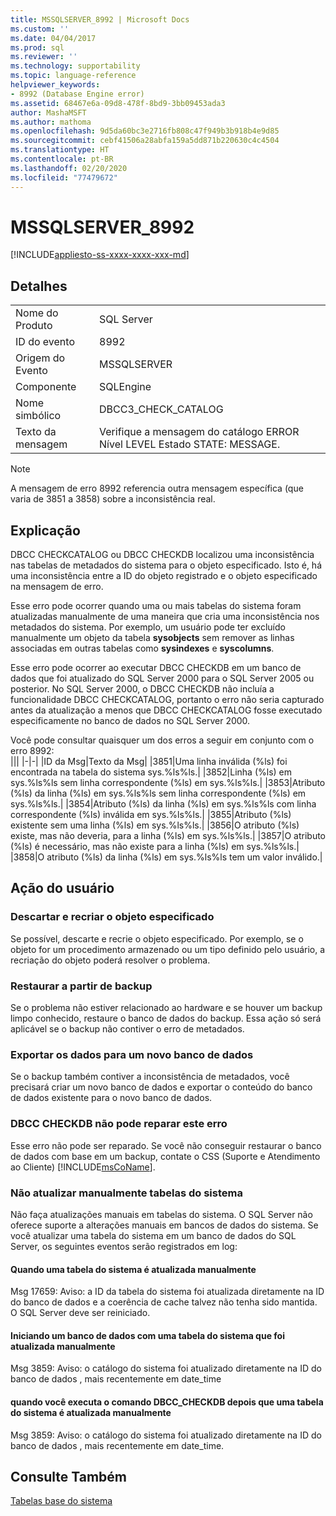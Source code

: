 ```yaml
---
title: MSSQLSERVER_8992 | Microsoft Docs
ms.custom: ''
ms.date: 04/04/2017
ms.prod: sql
ms.reviewer: ''
ms.technology: supportability
ms.topic: language-reference
helpviewer_keywords:
- 8992 (Database Engine error)
ms.assetid: 68467e6a-09d8-478f-8bd9-3bb09453ada3
author: MashaMSFT
ms.author: mathoma
ms.openlocfilehash: 9d5da60bc3e2716fb808c47f949b3b918b4e9d85
ms.sourcegitcommit: cebf41506a28abfa159a5dd871b220630c4c4504
ms.translationtype: HT
ms.contentlocale: pt-BR
ms.lasthandoff: 02/20/2020
ms.locfileid: "77479672"
---
```

# <a name="mssqlserver_8992"></a>MSSQLSERVER_8992
[!INCLUDE[appliesto-ss-xxxx-xxxx-xxx-md](../../includes/appliesto-ss-xxxx-xxxx-xxx-md.md)]
  
## <a name="details"></a>Detalhes  
  
|||  
|-|-|  
|Nome do Produto|SQL Server|  
|ID do evento|8992|  
|Origem do Evento|MSSQLSERVER|  
|Componente|SQLEngine|  
|Nome simbólico|DBCC3_CHECK_CATALOG|  
|Texto da mensagem|Verifique a mensagem do catálogo ERROR Nível LEVEL Estado STATE: MESSAGE.|  

> [!NOTE]
> A mensagem de erro 8992 referencia outra mensagem específica (que varia de 3851 a 3858) sobre a inconsistência real.

## <a name="explanation"></a>Explicação  
DBCC CHECKCATALOG ou DBCC CHECKDB localizou uma inconsistência nas tabelas de metadados do sistema para o objeto especificado. Isto é, há uma inconsistência entre a ID do objeto registrado e o objeto especificado na mensagem de erro.  
  
Esse erro pode ocorrer quando uma ou mais tabelas do sistema foram atualizadas manualmente de uma maneira que cria uma inconsistência nos metadados do sistema. Por exemplo, um usuário pode ter excluído manualmente um objeto da tabela **sysobjects** sem remover as linhas associadas em outras tabelas como **sysindexes** e **syscolumns**.  
  
Esse erro pode ocorrer ao executar DBCC CHECKDB em um banco de dados que foi atualizado do SQL Server 2000 para o SQL Server 2005 ou posterior. No SQL Server 2000, o DBCC CHECKDB não incluía a funcionalidade DBCC CHECKCATALOG, portanto o erro não seria capturado antes da atualização a menos que DBCC CHECKCATALOG fosse executado especificamente no banco de dados no SQL Server 2000.  
  
Você pode consultar quaisquer um dos erros a seguir em conjunto com o erro 8992:  
|||
|-|-| 
|ID da Msg|Texto da Msg|
|3851|Uma linha inválida (%ls) foi encontrada na tabela do sistema sys.%ls%ls.|
|3852|Linha (%ls) em sys.%ls%ls sem linha correspondente (%ls) em sys.%ls%ls.|
|3853|Atributo (%ls) da linha (%ls) em sys.%ls%ls sem linha correspondente (%ls) em sys.%ls%ls.|
|3854|Atributo (%ls) da linha (%ls) em sys.%ls%ls com linha correspondente (%ls) inválida em sys.%ls%ls.|
|3855|Atributo (%ls) existente sem uma linha (%ls) em sys.%ls%ls.|
|3856|O atributo (%ls) existe, mas não deveria, para a linha (%ls) em sys.%ls%ls.|
|3857|O atributo (%ls) é necessário, mas não existe para a linha (%ls) em sys.%ls%ls.|
|3858|O atributo (%ls) da linha (%ls) em sys.%ls%ls tem um valor inválido.|

## <a name="user-action"></a>Ação do usuário  
  
### <a name="drop-and-re-create-the-specified-object"></a>Descartar e recriar o objeto especificado  
Se possível, descarte e recrie o objeto especificado. Por exemplo, se o objeto for um procedimento armazenado ou um tipo definido pelo usuário, a recriação do objeto poderá resolver o problema.  
  
### <a name="restore-from-backup"></a>Restaurar a partir de backup  
Se o problema não estiver relacionado ao hardware e se houver um backup limpo conhecido, restaure o banco de dados do backup. Essa ação só será aplicável se o backup não contiver o erro de metadados.  
  
### <a name="export-the-data-to-a-new-database"></a>Exportar os dados para um novo banco de dados  
Se o backup também contiver a inconsistência de metadados, você precisará criar um novo banco de dados e exportar o conteúdo do banco de dados existente para o novo banco de dados.  
  
### <a name="dbcc-checkdb-cannot-repair-this-error"></a>DBCC CHECKDB não pode reparar este erro  
Esse erro não pode ser reparado.  Se você não conseguir restaurar o banco de dados com base em um backup, contate o CSS (Suporte e Atendimento ao Cliente) [!INCLUDE[msCoName](../../includes/msconame-md.md)].  
  
### <a name="do-not-manually-update-system-tables"></a>Não atualizar manualmente tabelas do sistema  

Não faça atualizações manuais em tabelas do sistema. O SQL Server não oferece suporte a alterações manuais em bancos de dados do sistema. Se você atualizar uma tabela do sistema em um banco de dados do SQL Server, os seguintes eventos serão registrados em log:

#### <a name="when-a-system-table-is-manually-updated"></a>Quando uma tabela do sistema é atualizada manualmente

Msg 17659: Aviso: a ID da tabela do sistema <id> foi atualizada diretamente na ID do banco de dados <id> e a coerência de cache talvez não tenha sido mantida. O SQL Server deve ser reiniciado.

#### <a name="starting-a-database-with-a-system-table-that-was-manually-updated"></a>Iniciando um banco de dados com uma tabela do sistema que foi atualizada manualmente

Msg 3859: Aviso: o catálogo do sistema foi atualizado diretamente na ID do banco de dados <id>, mais recentemente em date_time

#### <a name="when-you-execute-the-dbcc_checkdb-command-after-a-system-table-is-manually-updated"></a>quando você executa o comando DBCC_CHECKDB depois que uma tabela do sistema é atualizada manualmente

Msg 3859: Aviso: o catálogo do sistema foi atualizado diretamente na ID do banco de dados <id>, mais recentemente em date_time.  

## <a name="see-also"></a>Consulte Também

[Tabelas base do sistema](../system-tables/system-base-tables.md)
  
